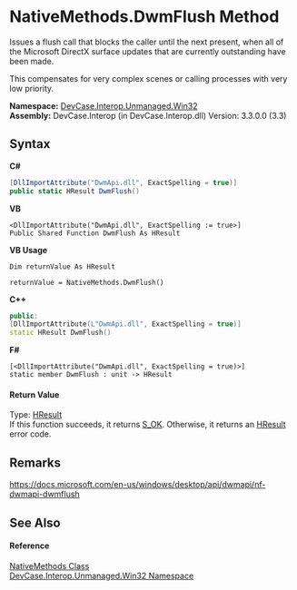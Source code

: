 # NativeMethods.DwmFlush Method 
 

Issues a flush call that blocks the caller until the next present, when all of the Microsoft DirectX surface updates that are currently outstanding have been made. 

 This compensates for very complex scenes or calling processes with very low priority.

**Namespace:**&nbsp;<a href="N_DevCase_Interop_Unmanaged_Win32">DevCase.Interop.Unmanaged.Win32</a><br />**Assembly:**&nbsp;DevCase.Interop (in DevCase.Interop.dll) Version: 3.3.0.0 (3.3)

## Syntax

**C#**<br />
``` C#
[DllImportAttribute("DwmApi.dll", ExactSpelling = true)]
public static HResult DwmFlush()
```

**VB**<br />
``` VB
<DllImportAttribute("DwmApi.dll", ExactSpelling := true>]
Public Shared Function DwmFlush As HResult
```

**VB Usage**<br />
``` VB Usage
Dim returnValue As HResult

returnValue = NativeMethods.DwmFlush()
```

**C++**<br />
``` C++
public:
[DllImportAttribute(L"DwmApi.dll", ExactSpelling = true)]
static HResult DwmFlush()
```

**F#**<br />
``` F#
[<DllImportAttribute("DwmApi.dll", ExactSpelling = true)>]
static member DwmFlush : unit -> HResult 

```


#### Return Value
Type: <a href="T_DevCase_Interop_Unmanaged_Win32_Enums_HResult">HResult</a><br />If this function succeeds, it returns <a href="T_DevCase_Interop_Unmanaged_Win32_Enums_HResult">S_OK</a>. Otherwise, it returns an <a href="T_DevCase_Interop_Unmanaged_Win32_Enums_HResult">HResult</a> error code.

## Remarks
<a href="https://docs.microsoft.com/en-us/windows/desktop/api/dwmapi/nf-dwmapi-dwmflush" target="_blank">https://docs.microsoft.com/en-us/windows/desktop/api/dwmapi/nf-dwmapi-dwmflush</a>

## See Also


#### Reference
<a href="T_DevCase_Interop_Unmanaged_Win32_NativeMethods">NativeMethods Class</a><br /><a href="N_DevCase_Interop_Unmanaged_Win32">DevCase.Interop.Unmanaged.Win32 Namespace</a><br />